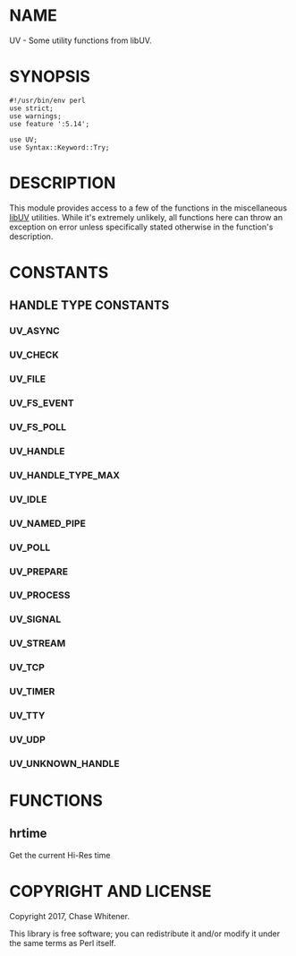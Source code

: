 # NAME

UV - Some utility functions from libUV.

# SYNOPSIS

    #!/usr/bin/env perl
    use strict;
    use warnings;
    use feature ':5.14';

    use UV;
    use Syntax::Keyword::Try;

# DESCRIPTION

This module provides access to a few of the functions in the miscellaneous
[libUV](http://docs.libuv.org/en/v1.x/misc.html) utilities. While it's extremely
unlikely, all functions here can throw an exception on error unless specifically
stated otherwise in the function's description.

# CONSTANTS

## HANDLE TYPE CONSTANTS

### UV\_ASYNC

### UV\_CHECK

### UV\_FILE

### UV\_FS\_EVENT

### UV\_FS\_POLL

### UV\_HANDLE

### UV\_HANDLE\_TYPE\_MAX

### UV\_IDLE

### UV\_NAMED\_PIPE

### UV\_POLL

### UV\_PREPARE

### UV\_PROCESS

### UV\_SIGNAL

### UV\_STREAM

### UV\_TCP

### UV\_TIMER

### UV\_TTY

### UV\_UDP

### UV\_UNKNOWN\_HANDLE

# FUNCTIONS

## hrtime

Get the current Hi-Res time

# COPYRIGHT AND LICENSE

Copyright 2017, Chase Whitener.

This library is free software; you can redistribute it and/or modify it under
the same terms as Perl itself.
